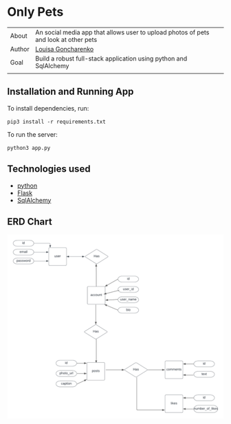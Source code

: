 # Only Pets

|       |                                                                                                                                                                                                     |
| ----- | --------------------------------------------------------------------------------------------------------------------------------------------------------------------------------------------------- |
| About | An social media app that allows user to upload photos of pets and look at other pets                                                                            |
| Author  | [Louisa Goncharenko](https://github.com/lougoncharenko) |
| Goal  | Build a robust full-stack application using python and SqlAlchemy                                                                                            |
|       |                                                                                                                                                                                                     |


## Installation and Running App 

To install dependencies, run:

```
pip3 install -r requirements.txt
```

To run the server:

```
python3 app.py
```


## Technologies used
- [python](https://www.python.org)
- [Flask](https://flask.palletsprojects.com/en/2.2.x/)
- [SqlAlchemy](https://www.sqlalchemy.org)


## ERD Chart
<div align="center">

<img width="911" alt="ERD chart" src="only_pets.png">

</div>